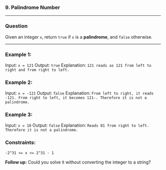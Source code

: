 ### 9. Palindrome Number

---
### Question
Given an integer ```x```, return ```true``` if ```x``` is a **palindrome**, and ```false``` otherwise.

---

### Example 1:

Input: ```x = 121```
Output: ```true```
Explanation: ```121 reads as 121 from left to right and from right to left.```

### Example 2:

Input: ```x = -121```
Output: ```false```
Explanation: ```From left to right, it reads -121. From right to left, it becomes 121-. Therefore it is not a palindrome.```

### Example 3:

Input: ```x = 10```
Output: ```false```
Explanation: ```Reads 01 from right to left. Therefore it is not a palindrome.```
 

### Constraints:

```-2^31 <= x <= 2^31 - 1```
 

**Follow up:** Could you solve it without converting the integer to a string?
